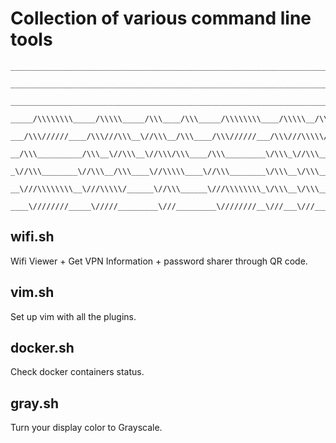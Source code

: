 
# Collection of various command line tools
<div align="center">

```
______________________________________________________________________________/\\\\\\__________________        
 _____________________________________________________________________________\////\\\__________________       
  ________________________________________________________________________________\/\\\________/\\\______      
   _____/\\\\\\\\_____/\\\\\_____/\\\____/\\\_____/\\\\\\\\____/\\\\\__/\\\\\______\/\\\_____/\\\\\\\\\\\_     
    ___/\\\//////____/\\\///\\\__\//\\\__/\\\____/\\\//////___/\\\///\\\\\///\\\____\/\\\____\////\\\////__    
     __/\\\__________/\\\__\//\\\__\//\\\/\\\____/\\\_________\/\\\_\//\\\__\/\\\____\/\\\_______\/\\\______   
      _\//\\\________\//\\\__/\\\____\//\\\\\____\//\\\________\/\\\__\/\\\__\/\\\____\/\\\_______\/\\\_/\\__  
       __\///\\\\\\\\__\///\\\\\/______\//\\\______\///\\\\\\\\_\/\\\__\/\\\__\/\\\__/\\\\\\\\\____\//\\\\\___ 
        ____\////////_____\/////_________\///_________\////////__\///___\///___\///__\/////////______\/////____

 ```

 </div>



## wifi.sh
Wifi Viewer + Get VPN Information + password sharer through QR code.

## vim.sh
Set up vim with all the plugins.

## docker.sh
Check docker containers status.

## gray.sh
Turn your display color to Grayscale.